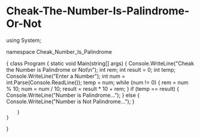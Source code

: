 # Cheak-The-Number-Is-Palindrome-Or-Not


using System;

namespace Cheak_Number_Is_Palindrome

{
    class Program
    {
        static void Main(string[] args)
        {
            Console.WriteLine("Cheak the Number is Palindrome or Not\n");
            int rem;
            int result = 0;
            int temp;
            Console.WriteLine("Enter a Number");
            int num = int.Parse(Console.ReadLine());
            temp = num;
            while (num != 0)
            {
                rem = num % 10;
                num = num / 10;
                result = result * 10 + rem;
            }
            if (temp == result)
            {
                Console.WriteLine("Number is Palindrome...");
            }
            else
            {
                Console.WriteLine("Number is Not Palindrome...");
            }
           
        
        }
    }
}
